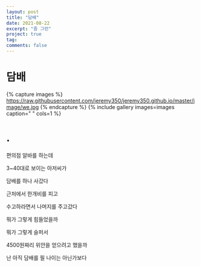 ```yaml
---
layout: post
title: "담배"
date: 2021-08-22
excerpt: "좀 그런"
project: true
tag:
comments: false
---
```


# 담배
{% capture images %}
https://raw.githubusercontent.com/jeremy350/jeremy350.github.io/master/image/we.jpg
{% endcapture %}
{% include gallery images=images caption=" " cols=1 %}


# .
편의점 알바를 하는데

3~40대로 보이는 아저씨가

담배를 하나 사갔다

근처에서 한개비를 피고

수고하라면서 나머지를 주고갔다

뭐가 그렇게 힘들었을까

뭐가 그렇게 슬퍼서

4500원짜리 위안을 얻으려고 했을까

난 아직 담배를 필 나이는 아닌가보다
